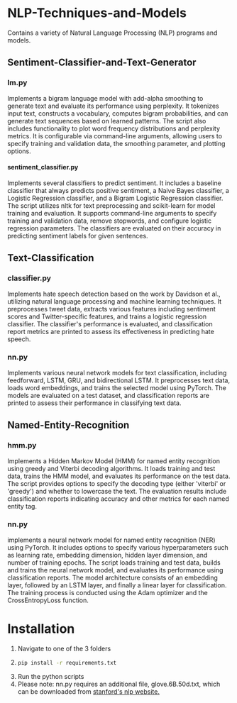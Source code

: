 # NLP-Techniques-and-Models
Contains a variety of Natural Language Processing (NLP) programs and models.

## Sentiment-Classifier-and-Text-Generator
### lm.py
Implements a bigram language model with add-alpha smoothing to generate text and evaluate its performance using perplexity. It tokenizes input text, constructs a vocabulary, computes bigram probabilities, and can generate text sequences based on learned patterns. The script also includes functionality to plot word frequency distributions and perplexity metrics. It is configurable via command-line arguments, allowing users to specify training and validation data, the smoothing parameter, and plotting options.
#### sentiment_classifier.py
Implements several classifiers to predict sentiment. It includes a baseline classifier that always predicts positive sentiment, a Naive Bayes classifier, a Logistic Regression classifier, and a Bigram Logistic Regression classifier. The script utilizes nltk for text preprocessing and scikit-learn for model training and evaluation. It supports command-line arguments to specify training and validation data, remove stopwords, and configure logistic regression parameters. The classifiers are evaluated on their accuracy in predicting sentiment labels for given sentences.

## Text-Classification
### classifier.py
Implements hate speech detection based on the work by Davidson et al., utilizing natural language processing and machine learning techniques. It preprocesses tweet data, extracts various features including sentiment scores and Twitter-specific features, and trains a logistic regression classifier. The classifier's performance is evaluated, and classification report metrics are printed to assess its effectiveness in predicting hate speech.

### nn.py
Implements various neural network models for text classification, including feedforward, LSTM, GRU, and bidirectional LSTM. It preprocesses text data, loads word embeddings, and trains the selected model using PyTorch. The models are evaluated on a test dataset, and classification reports are printed to assess their performance in classifying text data.

## Named-Entity-Recognition
### hmm.py
Implements a Hidden Markov Model (HMM) for named entity recognition using greedy and Viterbi decoding algorithms. It loads training and test data, trains the HMM model, and evaluates its performance on the test data. The script provides options to specify the decoding type (either 'viterbi' or 'greedy') and whether to lowercase the text. The evaluation results include classification reports indicating accuracy and other metrics for each named entity tag.

### nn.py
implements a neural network model for named entity recognition (NER) using PyTorch. It includes options to specify various hyperparameters such as learning rate, embedding dimension, hidden layer dimension, and number of training epochs. The script loads training and test data, builds and trains the neural network model, and evaluates its performance using classification reports. The model architecture consists of an embedding layer, followed by an LSTM layer, and finally a linear layer for classification. The training process is conducted using the Adam optimizer and the CrossEntropyLoss function.

# Installation
1. Navigate to one of the 3 folders
2. ```bash
   pip install -r requirements.txt
   ```
3. Run the python scripts
4. Please note: nn.py requires an additional file, glove.6B.50d.txt, which can be downloaded from [stanford's nlp website.](https://nlp.stanford.edu/projects/glove/)
